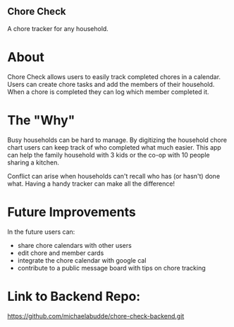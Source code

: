 ## Chore Check

A chore tracker for any household.

# About

Chore Check allows users to easily track completed chores in a calendar. Users can create chore tasks and add the members of their household. When a chore is completed they can log which member completed it.

# The "Why"

Busy households can be hard to manage. By digitizing the household chore chart users can keep track of who completed what much easier. This app can help the family household with 3 kids or the co-op with 10 people sharing a kitchen.

Conflict can arise when households can't recall who has (or hasn't) done what. Having a handy tracker can make all the difference!

# Future Improvements

In the future users can:

- share chore calendars with other users
- edit chore and member cards
- integrate the chore calendar with google cal
- contribute to a public message board with tips on chore tracking

# Link to Backend Repo:

https://github.com/michaelabudde/chore-check-backend.git
